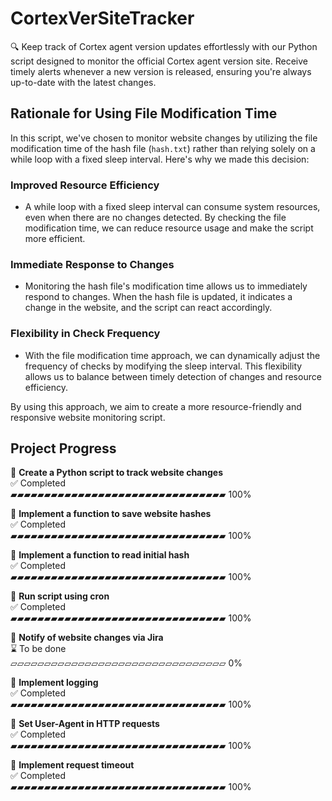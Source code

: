 # CortexVerSiteTracker
🔍 Keep track of Cortex agent version updates effortlessly with our Python script designed to monitor the official Cortex agent version site. Receive timely alerts whenever a new version is released, ensuring you're always up-to-date with the latest 
changes.

## Rationale for Using File Modification Time

In this script, we've chosen to monitor website changes by utilizing the file modification time of the hash file (`hash.txt`) rather than relying solely on a while loop with a fixed sleep interval. Here's why we made this decision:

### Improved Resource Efficiency

- A while loop with a fixed sleep interval can consume system resources, even when there are no changes detected. By checking the file modification time, we can reduce resource usage and make the script more efficient.

### Immediate Response to Changes

- Monitoring the hash file's modification time allows us to immediately respond to changes. When the hash file is updated, it indicates a change in the website, and the script can react accordingly.

### Flexibility in Check Frequency

- With the file modification time approach, we can dynamically adjust the frequency of checks by modifying the sleep interval. This flexibility allows us to balance between timely detection of changes and resource efficiency.

By using this approach, we aim to create a more resource-friendly and responsive website monitoring script.



## Project Progress

📌 **Create a Python script to track website changes**  
✅ Completed  
▰▰▰▰▰▰▰▰▰▰▰▰▰▰▰▰▰▰▰▰▰▰▰▰▰▰▰▰▰▰▰▰ 100%

📌 **Implement a function to save website hashes**  
✅ Completed  
▰▰▰▰▰▰▰▰▰▰▰▰▰▰▰▰▰▰▰▰▰▰▰▰▰▰▰▰▰▰▰▰ 100%

📌 **Implement a function to read initial hash**  
✅ Completed  
▰▰▰▰▰▰▰▰▰▰▰▰▰▰▰▰▰▰▰▰▰▰▰▰▰▰▰▰▰▰▰▰ 100%

📌 **Run script using cron**  
✅ Completed  
▰▰▰▰▰▰▰▰▰▰▰▰▰▰▰▰▰▰▰▰▰▰▰▰▰▰▰▰▰▰▰▰ 100%

📌 **Notify of website changes via Jira**  
⌛ To be done  
▱▱▱▱▱▱▱▱▱▱▱▱▱▱▱▱▱▱▱▱▱▱▱▱▱▱▱▱▱▱▱▱ 0%

📌 **Implement logging**  
✅ Completed  
▰▰▰▰▰▰▰▰▰▰▰▰▰▰▰▰▰▰▰▰▰▰▰▰▰▰▰▰▰▰▰▰ 100%

📌 **Set User-Agent in HTTP requests**  
✅ Completed  
▰▰▰▰▰▰▰▰▰▰▰▰▰▰▰▰▰▰▰▰▰▰▰▰▰▰▰▰▰▰▰▰ 100%

📌 **Implement request timeout**  
✅ Completed  
▰▰▰▰▰▰▰▰▰▰▰▰▰▰▰▰▰▰▰▰▰▰▰▰▰▰▰▰▰▰▰▰ 100%


